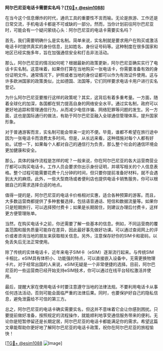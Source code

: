 **阿尔巴尼亚电话卡需要实名吗？[[TG💪+ @esim1088](https://t.me/s/esim1088)]**

在当今这个信息爆炸的时代，通讯工具的重要性不言而喻。无论是旅游、工作还是日常交流，手机电话卡都是不可或缺的一部分。然而，当你计划前往阿尔巴尼亚时，可能会有一个疑问萦绕心头：阿尔巴尼亚的电话卡需要实名吗？

首先，我们需要明确什么是实名制。简单来说，实名制就是要求用户在购买或激活电话卡时提供真实的身份信息，比如姓名、身份证号码等。这种制度在很多国家和地区已经实施多年，旨在加强通信安全和打击非法活动。

那么，阿尔巴尼亚的情况如何呢？根据最新的政策更新，阿尔巴尼亚确实实行了电话卡实名制。这意味着，如果你打算在当地购买一张电话卡，你需要准备有效的身份证明文件。通常情况下，护照或者当地的身份证都可以作为有效证件使用。这与许多欧洲国家的政策类似，比如德国、法国等，它们同样要求电话卡用户进行实名登记。

为什么阿尔巴尼亚要推行这样的政策呢？其实，这背后有着多重考量。一方面，随着全球化的加深，各国都在努力提高自身的网络安全水平。通过实名制，政府可以更好地追踪和管理通信行为，从而减少电信诈骗、网络犯罪等问题的发生。另一方面，这也是国际通行的做法，有助于阿尔巴尼亚融入全球通信管理体系，提升国家形象。

对于普通游客而言，实名制可能会带来一定的不便。毕竟，谁都不希望在旅行途中因为一张电话卡而浪费太多时间。但是，从长远来看，这种措施对每个人都有好处。试想一下，如果每个人都对自己的通信行为负责，那么整个社会的通信环境会更加健康和安全。

那么，具体的操作流程是怎样的呢？一般来说，你在阿尔巴尼亚的各大运营商营业厅都可以购买电话卡。工作人员会要求你出示身份证明，并填写相关的个人信息表格。整个过程可能需要花费十几分钟的时间，但只要你提前准备好材料，就不会遇到太大的麻烦。此外，一些大型商场或者便利店也提供电话卡销售服务，你可以根据自己的需求选择合适的地点。

值得一提的是，阿尔巴尼亚的电话卡价格相对实惠，适合各种预算的游客。而且，大多数运营商都提供了多种套餐选择，包括语音通话、短信和数据流量等。如果你只是短期旅行，可以选择预付费卡；如果是长期居住，则建议办理后付费卡，这样更方便管理账单。

当然，在购买电话卡之前，你还需要了解一些基本的信息。例如，不同运营商的覆盖范围和服务质量可能存在差异，因此最好事先做好功课。可以通过查阅网上的评价或者咨询当地的朋友来获取相关信息。另外，注意保存好你的SIM卡和密码，以免丢失后无法正常使用。

除了传统的实体电话卡，近年来电子SIM卡（eSIM）逐渐流行起来。与传统SIM卡相比，eSIM具有体积小、功能强的特点，可以直接嵌入设备中，无需更换物理卡片。对于经常出国的人来说，eSIM无疑是一个非常便捷的选择。目前，阿尔巴尼亚的一些运营商已经开始支持eSIM技术，你可以通过在线平台轻松激活并使用。

最后，提醒大家在使用电话卡时要注意遵守当地的法律法规。不要利用电话卡从事任何违法活动，否则可能会面临严重的法律后果。同时，也要保护好自己的隐私信息，避免泄露给不可信的第三方。

总之，阿尔巴尼亚的电话卡确实需要实名，但这并不意味着它会让你感到困扰。只要提前做好准备，按照规定的流程操作，就能顺利地享受通信服务带来的便利。无论你是短暂停留还是长期定居，阿尔巴尼亚的电话卡都能满足你的需求。希望这篇文章能帮助你更好地了解阿尔巴尼亚的电话卡政策，祝你在阿尔巴尼亚的旅程愉快！

[[TG💪+ @esim1088](https://t.me/s/esim1088) ![Image](https://i.postimg.cc/4NQfJmqS/Snipaste-2025-05-13-00-14-12.png)]